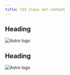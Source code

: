 ```yaml
---
title: CSS class not-content
---
```


<h2>Heading</h2>

<img src="https://astro.build/assets/press/astro-logo-light-gradient.png" alt="Astro logo" />

<div class="not-content">
  <h2>Heading</h2>

  <img src="https://astro.build/assets/press/astro-logo-light-gradient.png" alt="Astro logo" />
</div>

